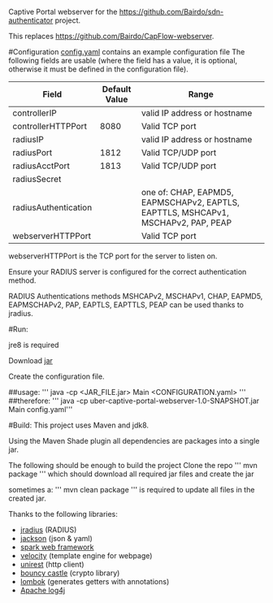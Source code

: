 
Captive Portal webserver for the https://github.com/Bairdo/sdn-authenticator project.

This replaces https://github.com/Bairdo/CapFlow-webserver.

#Configuration
[config.yaml](https://github.com/Bairdo/sdn-authenticator-webserver/blob/v0.2.0/config.yaml) contains an example configuration file
The following fields are usable (where the field has a value, it is optional, otherwise it must be defined in the configuration file).

Field | Default Value | Range
--------- | ------------- | ----------
controllerIP | | valid IP address or hostname
controllerHTTPPort | 8080 | Valid TCP port
radiusIP | | valid IP address or hostname
radiusPort | 1812 | Valid TCP/UDP port
radiusAcctPort | 1813 | Valid TCP/UDP port
radiusSecret | |
radiusAuthentication | | one of: CHAP, EAPMD5, EAPMSCHAPv2, EAPTLS, EAPTTLS, MSHCAPv1, MSCHAPv2, PAP, PEAP
webserverHTTPPort | | Valid TCP port

webserverHTTPPort is the TCP port for the server to listen on.

Ensure your RADIUS server is configured for the correct authentication method.


RADIUS Authentications methods MSHCAPv2, MSCHAPv1, CHAP, EAPMD5, EAPMSCHAPv2, PAP, EAPTLS, EAPTTLS, PEAP can be used thanks to jradius.

#Run:

jre8 is required

Download [jar](https://github.com/Bairdo/sdn-authenticator-webserver/releases/download/v0.2.0/uber-captive-portal-webserver-1.0-SNAPSHOT.jar)

Create the configuration file.



##usage:
'''
java -cp <JAR_FILE.jar> Main <CONFIGURATION.yaml>
'''
##therefore:
'''
java -cp uber-captive-portal-webserver-1.0-SNAPSHOT.jar Main config.yaml'''




#Build:
This project uses Maven and jdk8.

Using the Maven Shade plugin all dependencies are packages into a single jar.

The following should be enough to build the project
Clone the repo
'''
mvn package
'''
which should download all required jar files and create the jar

sometimes a:
'''
mvn clean package
'''
is required to update all files in the created jar.

Thanks to the following libraries:
- [jradius](https://github.com/coova/jradius/) (RADIUS)
- [jackson](http://wiki.fasterxml.com/JacksonHome) (json & yaml)
- [spark web framework](http://sparkjava.com/)
- [velocity](http://velocity.apache.org/) (template engine for webpage)
- [unirest](http://unirest.io/java.html) (http client)
- [bouncy castle](https://www.bouncycastle.org/) (crypto library)
- [lombok](https://projectlombok.org/) (generates getters with annotations)
- [Apache log4j](https://logging.apache.org/log4j/2.x/)
